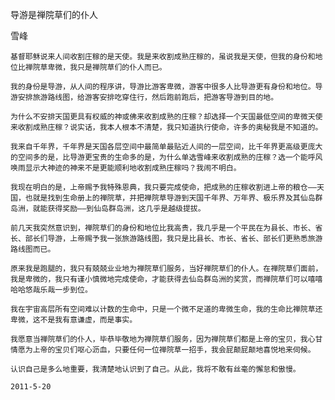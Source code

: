 导游是禅院草们的仆人

雪峰


    基督耶稣说来人间收割庄稼的是天使。我是来收割成熟庄稼的，虽说我是天使，但我的身份和地位比禅院草卑微，我只是禅院草们的仆人而已。

    我的身份是导游，从人间的程序讲，导游比游客卑微，游客中很多人比导游更有身份和地位。导游安排旅游路线图，给游客安排吃穿住行，然后跑前跑后，把游客导游到目的地。

    为什么不安排天国更具有权威的神或佛来收割成熟的庄稼？却选择一个天国最低空间的卑微天使来收割成熟庄稼？说实话，我本人根本不清楚，我只知道执行使命，许多的奥秘我是不知道的。

    我来自千年界，千年界是天国各层空间中最简单最贴近人间的一层空间，比千年界更高级更庞大的空间多的是，比导游更宝贵的生命多的是，为什么单选雪峰来收割成熟的庄稼？选一个能呼风唤雨显示大神迹的神来不是更能顺利地收割成熟庄稼吗？我闹不明白。

    我现在明白的是，上帝赐予我特殊恩典，我只要完成使命，把成熟的庄稼收割进上帝的粮仓——天国，也就是找到生命册上的禅院草，并把禅院草导游到天国千年界、万年界、极乐界及其仙岛群岛洲，就能获得奖励——到仙岛群岛洲，这几乎是越级提拔。

    前几天我突然意识到，禅院草们的身份和地位比我高贵，我几乎是一个平民在为县长、市长、省长、部长们导游，上帝赐予我一张旅游路线图，我只是比县长、市长、省长、部长们更熟悉旅游路线图而已。

    原来我是跑腿的，我只有兢兢业业地为禅院草们服务，当好禅院草们的仆人。在禅院草们面前，我是卑微的，我只有谨小慎微地完成使命，才能获得去仙岛群岛洲的奖赏，而禅院草们可以嘻嘻哈哈悠哉乐哉一步到位。

    我在宇宙高层所有空间难以计数的生命中，只是一个微不足道的卑微生命，我的生命比禅院草还卑微，这不是我有意谦虚，而是事实。

    我愿意当禅院草们的仆人，毕恭毕敬地为禅院草们服务，因为禅院草们都是上帝的宝贝，我心甘情愿为上帝的宝贝们呕心沥血，只要任何一位禅院草一招手，我会屁颠屁颠地喜悦地来伺候。

    认识自己是多么地重要，我清楚地认识到了自己。从此，我将不敢有丝毫的懈怠和傲慢。

    2011-5-20



